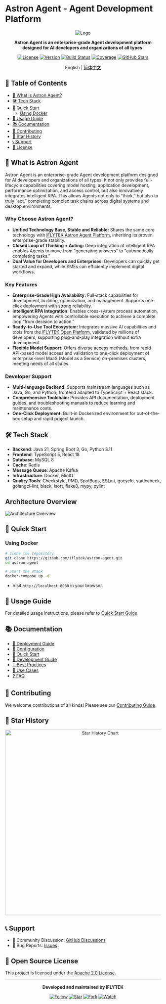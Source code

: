 # Astron Agent - Agent Development Platform

<div align="center">

![Logo](docs/logo.svg)

**Astron Agent is an enterprise-grade Agent development platform designed for AI developers and organizations of all types.**

[![License](https://img.shields.io/badge/license-apache2.0-blue.svg)](LICENSE)
[![Version](https://img.shields.io/github/v/release/iflytek/astron-agent)](https://github.com/iflytek/astron-agent/releases)
[![Build Status](https://img.shields.io/github/actions/workflow/status/iflytek/astron-agent/ci.yml)](https://github.com/iflytek/astron-agent/actions)
[![Coverage](https://img.shields.io/codecov/c/github/iflytek/astron-agent)](https://codecov.io/gh/iflytek/astron-agent)
[![GitHub Stars](https://img.shields.io/github/stars/iflytek/astron-agent?style=social)](https://github.com/iflytek/astron-agent/stargazers)

English | [简体中文](README-zh.md)

</div>

## 📑 Table of Contents

- [🔭 What is Astron Agent?](#-What-is-Astron-Agent)
- [🛠️ Tech Stack](#%EF%B8%8F-tech-stack)
- [🚀 Quick Start](#-quick-start)
  - [Using Docker](#using-docker)
- [📖 Usage Guide](#-usage-guide)
- [📚 Documentation](#-documentation)
- [🤝 Contributing](#-contributing)
- [🌟 Star History](#-star-history)
- [📞 Support](#-support)
- [📄 License](#-license)

## 🔭 What is Astron Agent
Astron Agent is an enterprise-grade Agent development platform designed for AI developers and organizations of all types. 
It not only provides full-lifecycle capabilities covering model hosting, application development, performance optimization, and access control, but also innovatively integrates intelligent RPA. This allows Agents not only to “think,” but also to truly “act,” completing complex task chains across digital systems and desktop environments.

### Why Choose Astron Agent?
- **Unified Technology Base, Stable and Reliable:** Shares the same core technology with [iFLYTEK Astron Agent Platform](https://agent.xfyun.cn), inheriting its proven enterprise-grade stability.  
- **Closed Loop of Thinking + Acting:** Deep integration of intelligent RPA enables Agents to move from "generating answers" to "automatically completing tasks."  
- **Dual Value for Developers and Enterprises:** Developers can quickly get started and expand, while SMEs can efficiently implement digital workflows.  

### Key Features
- **Enterprise-Grade High Availability:** Full-stack capabilities for development, building, optimization, and management. Supports one-click deployment with strong reliability.  
- **Intelligent RPA Integration:** Enables cross-system process automation, empowering Agents with controllable execution to achieve a complete loop “from decision to action.”  
- **Ready-to-Use Tool Ecosystem:** Integrates massive AI capabilities and tools from the [iFLYTEK Open Platform](https://www.xfyun.cn), validated by millions of developers, supporting plug-and-play integration without extra development.  
- **Flexible Model Support:** Offers diverse access methods, from rapid API-based model access and validation to one-click deployment of enterprise-level MaaS (Model as a Service) on-premises clusters, meeting needs of all scales.  

### Developer Support
- **Multi-language Backend:** Supports mainstream languages such as Java, Go, and Python; frontend adapted to TypeScript + React stack.  
- **Comprehensive Toolchain:** Provides API documentation, deployment guides, and troubleshooting manuals to reduce learning and maintenance costs.  
- **One-Click Deployment:** Built-in Dockerized environment for out-of-the-box setup and rapid project launch.  

## 🛠️ Tech Stack

- **Backend**: Java 21, Spring Boot 3, Go, Python 3.11
- **Frontend**: TypeScript 5, React 18
- **Database**: MySQL 8
- **Cache**: Redis
- **Message Queue**: Apache Kafka
- **Infrastructure**: Docker, MinIO
- **Quality Tools**: Checkstyle, PMD, SpotBugs, ESLint, gocyclo, staticcheck, golangci-lint, black, isort, flake8, mypy, pylint

## Architecture Overview

![Architecture Overview](./docs/imgs/structure.png "Architecture Overview")

## 🚀 Quick Start

### Using Docker

```bash
# Clone the repository
git clone https://github.com/iflytek/astron-agent.git
cd astron-agent

# Start the stack
docker-compose up -d
```

- Visit `http://localhost:8080` in your browser.

## 📖 Usage Guide

For detailed usage instructions, please refer to [Quick Start Guide](https://www.xfyun.cn/doc/spark/Agent03-%E5%BC%80%E5%8F%91%E6%8C%87%E5%8D%97.html)

## 📚 Documentation

- [🚀 Deployment Guide](docs/DEPLOYMENT_GUIDE.md)
- [🔧 Configuration](docs/CONFIGURATION.md)
- [🚀 Quick Start](https://www.xfyun.cn/doc/spark/Agent02-%E5%BF%AB%E9%80%9F%E5%BC%80%E5%A7%8B.html)
- [📘 Development Guide](https://www.xfyun.cn/doc/spark/Agent03-%E5%BC%80%E5%8F%91%E6%8C%87%E5%8D%97.html#_1-%E6%8C%87%E4%BB%A4%E5%9E%8B%E6%99%BA%E8%83%BD%E4%BD%93%E5%BC%80%E5%8F%91)
- [💡 Best Practices](https://www.xfyun.cn/doc/spark/AgentNew-%E6%8A%80%E6%9C%AF%E5%AE%9E%E8%B7%B5%E6%A1%88%E4%BE%8B.html)
- [📱 Use Cases](https://www.xfyun.cn/doc/spark/Agent05-%E5%BA%94%E7%94%A8%E6%A1%88%E4%BE%8B.html)
- [❓ FAQ](https://www.xfyun.cn/doc/spark/Agent06-FAQ.html)

## 🤝 Contributing

We welcome contributions of all kinds! Please see our [Contributing Guide](CONTRIBUTING.md)

## 🌟 Star History

<div align="center">
  <img src="https://api.star-history.com/svg?repos=iflytek/astron-agent&type=Date" alt="Star History Chart" width="600">
</div>

## 📞 Support

- 💬 Community Discussion: [GitHub Discussions](https://github.com/iflytek/astron-agent/discussions)
- 🐛 Bug Reports: [Issues](https://github.com/iflytek/astron-agent/issues)

## 📄 Open Source License

This project is licensed under the [Apache 2.0 License](LICENSE).

---

<div align="center">

**Developed and maintained by iFLYTEK**

[![Follow](https://img.shields.io/github/followers/iflytek?style=social&label=Follow)](https://github.com/iflytek)
[![Star](https://img.shields.io/github/stars/iflytek/astron-agent?style=social&label=Star)](https://github.com/iflytek/astron-agent)
[![Fork](https://img.shields.io/github/forks/iflytek/astron-agent?style=social&label=Fork)](https://github.com/iflytek/astron-agent/fork)
[![Watch](https://img.shields.io/github/watchers/iflytek/astron-agent?style=social&label=Watch)](https://github.com/iflytek/astron-agent/watchers)

</div>
